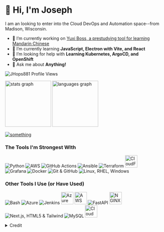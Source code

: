 # 👋 Hi, I'm Joseph

I am an looking to enter into the Cloud DevOps and Automation space--from Madison, Wisconsin. 
- 🔭 I’m currently working on [Yuxi Boss, a prestudying tool for learning Mandarin Chinese](https://github.com/JHops881/yuxi-boss)
- 🌱 I’m currently learning **JavaScript, Electron with Vite, and React**
- 🤝 I’m looking for help with **Learning Kubernetes, ArgoCD, and OpenShift**
- 💬 Ask me about **Anything!**


<p align="left"> <img src="https://komarev.com/ghpvc/?username=something&label=Profile%20views&color=0e75b6&style=flat" alt="JHops881 Profile Views" /> </p>

<div align="left">
  <img src="https://github-readme-stats.vercel.app/api?username=JHops881&hide_title=false&hide_rank=false&show_icons=true&include_all_commits=true&count_private=true&disable_animations=false&theme=dracula&locale=en&hide_border=false&order=1" height="150" alt="stats graph"  />
  <img src="https://github-readme-stats.vercel.app/api/top-langs?username=JHops881&locale=en&hide_title=false&layout=compact&card_width=320&langs_count=5&theme=dracula&hide_border=false&order=2" height="150" alt="languages graph"  />
</div>


<p align="left"> <a href="https://github.com/ryo-ma/github-profile-trophy"><img src="https://github-profile-trophy.vercel.app/?username=JHops881&theme=darkhub&no-frame=true" alt="something" /></a> </p>


### The Tools I'm Strongest WIth

![Python](https://skillicons.dev/icons?i=python)
![AWS](https://skillicons.dev/icons?i=aws)
![GitHub Actions](https://skillicons.dev/icons?i=githubactions)
![Ansible](https://skillicons.dev/icons?i=ansible)
![Terraform](https://skillicons.dev/icons?i=terraform) <img src="https://icon.icepanel.io/AWS/svg/Management-Governance/CloudFormation.svg" alt="CloudFormation" width="40"/>
![Grafana](https://skillicons.dev/icons?i=grafana) 
![Docker](https://skillicons.dev/icons?i=docker)
![Git & GitHub](https://skillicons.dev/icons?i=git,github)
![Linux, RHEL, Windows](https://skillicons.dev/icons?i=linux,redhat,windows)

### Other Tools I Use (or Have Used)

![Bash](https://skillicons.dev/icons?i=bash)
![Azure](https://skillicons.dev/icons?i=azure)
![Jenkins](https://skillicons.dev/icons?i=jenkins) <img src="https://icon.icepanel.io/Technology/svg/Azure-Devops.svg" alt="Azure DevOps" width="40"/>
<img src="https://icon.icepanel.io/AWS/svg/Compute/Lambda.svg" alt="AWS Lambda" width="40"/>
![FastAPI](https://skillicons.dev/icons?i=fastapi) <img src="https://icon.icepanel.io/Technology/svg/NGINX.svg" alt="NGINX" width="40"/>
![Next.js, HTML5 & Tailwind](https://skillicons.dev/icons?i=nextjs,html,tailwind)
![MySQL](https://skillicons.dev/icons?i=mysql)
<img src="https://icon.icepanel.io/AWS/svg/Management-Governance/CloudWatch.svg" alt="CloudWatch" width="40"/>


<details>
<summary> Credit </summary>

* Icons from [skillicons.dev](https://skillicons.dev)
* AWS service icons from [aws icons](https://aws-icons.com/) which sourced from https://aws.amazon.com/architecture/icons/ and are wholly owned by Amazon Web Services, Inc.
* other icons sources from https://github.com/devicons/devicon

</details>
